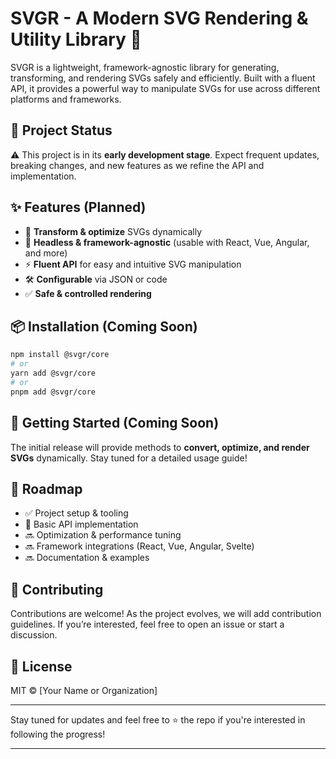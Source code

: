 # SVGR - A Modern SVG Rendering & Utility Library 🚀

SVGR is a lightweight, framework-agnostic library for generating, transforming, and rendering SVGs safely and efficiently. Built with a fluent API, it provides a powerful way to manipulate SVGs for use across different platforms and frameworks.

## 📌 Project Status

⚠️ This project is in its **early development stage**. Expect frequent updates, breaking changes, and new features as we refine the API and implementation.  

## ✨ Features (Planned)

- 🎨 **Transform & optimize** SVGs dynamically  
- 🔌 **Headless & framework-agnostic** (usable with React, Vue, Angular, and more)  
- ⚡ **Fluent API** for easy and intuitive SVG manipulation  
- 🛠 **Configurable** via JSON or code  
- ✅ **Safe & controlled rendering**  

## 📦 Installation (Coming Soon)

```sh
npm install @svgr/core
# or
yarn add @svgr/core
# or
pnpm add @svgr/core
```

## 🚀 Getting Started (Coming Soon)

The initial release will provide methods to **convert, optimize, and render SVGs** dynamically. Stay tuned for a detailed usage guide!

## 📅 Roadmap

- ✅ Project setup & tooling  
- 🚧 Basic API implementation  
- 🔜 Optimization & performance tuning  
- 🔜 Framework integrations (React, Vue, Angular, Svelte)  
- 🔜 Documentation & examples  

## 🤝 Contributing

Contributions are welcome! As the project evolves, we will add contribution guidelines. If you’re interested, feel free to open an issue or start a discussion.

## 📜 License

MIT © [Your Name or Organization]  

---

Stay tuned for updates and feel free to ⭐ the repo if you're interested in following the progress!

---